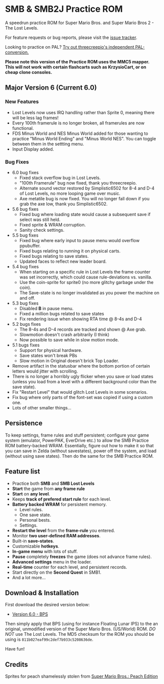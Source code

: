 # SMB & SMB2J Practice ROM

A speedrun practice ROM for Super Mario Bros. and Super Mario Bros 2 - The Lost Levels.

For feature requests or bug reports, please visit the [issue tracker](https://github.com/lain-web2000/pellsson-irq/issues).

Looking to practice on PAL? [Try out threecreepio's independent PAL-conversion.](https://github.com/threecreepio/pallsson)

 **Please note this version of the Practice ROM uses the MMC5 mapper. This will not work with certain flashcarts such as KrzysioCart, or on cheap clone consoles.**
 
## Major Version 6 (Current 6.0)

### New Features 
- Lost Levels now uses IRQ handling rather than Sprite 0, meaning there will be less lag frames!
- Every 100th framerule is no longer broken, all framerules are now functional.
- FDS Minus World and NES Minus World added for those wanting to practice "Minus World Ending" and "Minus World NES". You can toggle between them in the settting menu.
- Input Display added.

### Bug Fixes
- 6.0 bug fixes
	- Fixed stack overflow bug in Lost Levels.
	- "100th Framerule" bug now fixed, thank you threecreepio.
   	- Alternate sound vector restored by Simplistic6502 for 8-4 and D-4 of Lost Levels, no more looping game over music.
   	- Axe metatile bug is now fixed. You will no longer fall down if you grab the axe low, thank you Simplistic6502.
- 5.6 bug fixes
	- Fixed bug where loading state would cause a subsequent save if select was still held.
	- Fixed sprite & WRAM corruption.
	- Sanity check settings.
- 5.5 bug fixes
	- Fixed bug where early input to pause menu would overflow ppubuffer.
	- Fixed bugs relating to running it on physical carts.
	- Fixed bugs relating to save states.
	- Updated faces to reflect new leader board.
- 5.4 bug fixes
	- When starting on a specific rule in Lost Levels the frame counter was set incorrectly, which could cause rule-deviations vs. vanilla.
	- Use the coin-sprite for sprite0 (no more glitchy garbage under the coin).
	- The Save-state is no longer invalidated as you power the machine on and off.
- 5.3 bug fixes
	- Disabled **B** in pause menu.
	- Fixed a million bugs related to save states
	- Fix rendering issue when showing RTA time @ 8-4s and D-4
- 5.2 bugs fixes
	- The 8-4s and D-4 records are tracked and shown @ Axe grab.
	- Slowmotion doesn't crash arbitrarily (I think)
	- Now possible to save while in slow motion mode.
- 5.1 bugs fixes
	- Support for physical hardware.
	- Save states won't break PBs
	- Slow motion in Original doesn't brick Top Loader.
- Remove artifact in the statusbar where the bottom portion of certain letters would jitter with scrolling.
- There is no longer a horribly ugly flicker when you save or load states (unless you load from a level with a different background color than the save state).
- Fix "Restart Level" that would glitch Lost Levels in some scenarios.
- Fix bug where only parts of the font-set was copied if using a custom one.
- Lots of other smaller things...

## Persistence

To keep settings, frame rules and stuff persistent; configure your game
system (emulator, PowerPAK, EverDrive etc.) to allow the SMB Practice ROM
battery-backed WRAM. Essentially, figure out how to make it so that you can
save in Zelda (without savestates), power off the system, and load (without using save states). Then do the same for the SMB Practice ROM.

## Feature list
- Practice both **SMB** and **SMB Lost Levels**
- **Start** the game from **any frame rule**
- **Start** on **any level**.
- Keeps **track of prefered start rule** for each level.
- **Battery backed WRAM** for persistent memory.
	- Level rules.
	- One save state.
	- Personal bests.
	- Settings.
- **Restart the level** from the **frame-rule** you entered.
- Monitor **two user-defined RAM addresses**.
- Built-in **save-states**.
- Customizable **hotkeys**.
- **In-game menu** with lots of stuff.
- **Pause** completely **freezes** the game (does not advance frame rules).
- **Advanced settings** menu in the loader.
- **Real-time** counter for each level, and persistent records.
- Start directly on the **Second Quest** in SMB1.
- And a lot more...

## Download & Installation

First download the desired version below:

- [Version 6.0 - BPS](https://github.com/lain-web2000/pellsson-irq/raw/master/pellsson-2000.bps)

Then simply apply that BPS (using for instance Floating Lunar IPS) to the an original, unmodified version of the Super Mario Bros. (US/World) ROM. *DO NOT* use The Lost Levels. The MD5 checksum for the ROM you should be using is `811b027eaf99c2def7b933c5208636de`.

Have fun!

## Credits
Sprites for peach shamelessly stolen from [Super Mario Bros.: Peach Edition](https://www.romhacking.net/hacks/1229)
